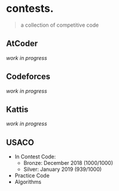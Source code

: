# contests.
> a collection of competitive code

## AtCoder

*work in progress*
  
## Codeforces

*work in progress*

## Kattis

*work in progress*

## USACO
* In Contest Code:
  * Bronze: December 2018 (1000/1000)
  * Silver: January 2019 (939/1000)
* Practice Code
* Algorithms
